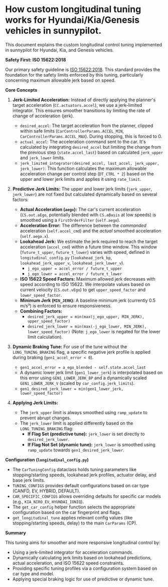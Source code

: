 # **How custom longitudinal tuning works for Hyundai/Kia/Genesis vehicles in sunnypilot.**

This document explains the custom longitudinal control tuning implemented in sunnypilot for Hyundai, Kia, and Genesis vehicles.

**Safety First: ISO 15622:2018**

Our primary safety guideline is [ISO 15622:2018](https://www.iso.org/obp/ui/en/#iso:std:iso:15622:ed-3:v1:en). This standard provides the foundation for the safety limits enforced by this tuning, particularly concerning maximum allowable jerk based on speed.

**Core Concepts**

1.  **Jerk-Limited Acceleration:** Instead of directly applying the planner's target acceleration (`CC.actuators.accel`), we use a jerk-limited integrator. This ensures smoother transitions by limiting the rate of change of acceleration (jerk).
    *   `desired_accel`: The target acceleration from the planner, clipped within safe limits (`CarControllerParams.ACCEL_MIN`, `CarControllerParams.ACCEL_MAX`). During stopping, this is forced to 0.
    *   `actual_accel`: The acceleration command sent to the car. It's calculated by integrating `desired_accel` but limiting the change from the previous step (`state.accel_last`) based on calculated `jerk_upper` and `jerk_lower` limits.
    *   `jerk_limited_integrator(desired_accel, last_accel, jerk_upper, jerk_lower)`: This function calculates the maximum allowable acceleration change per control step (`DT_CTRL * 2`) based on the upper and lower jerk limits and applies it using `rate_limit`.

2.  **Predictive Jerk Limits:** The upper and lower jerk limits (`jerk_upper`, `jerk_lower`) are not fixed but calculated dynamically based on several factors:
    *   **Actual Acceleration (`aego`):** The car's current acceleration (`CS.out.aEgo`, potentially blended with `CS.aBasis` at low speeds) is smoothed using a `FirstOrderFilter` (`self.aego`).
    *   **Acceleration Error:** The difference between the *commanded* acceleration (`self.accel_cmd`) and the *actual* smoothed acceleration (`self.aego.x`).
    *   **Lookahead Jerk:** We estimate the jerk required to reach the target acceleration (`accel_cmd`) within a future time window. This window (`future_t_upper`, `future_t_lower`) varies with speed, defined in `longitudinal_config.py` (`lookahead_jerk_bp`, `lookahead_jerk_upper_v`, `lookahead_jerk_lower_v`).
        *   `j_ego_upper = accel_error / future_t_upper`
        *   `j_ego_lower = accel_error / future_t_lower`
    *   **ISO 15622 Speed Factors:** Maximum allowed jerk decreases with speed according to ISO 15622. We interpolate values based on current velocity (`CS.out.vEgo`) to get `upper_speed_factor` and `lower_speed_factor`.
    *   **Minimum Jerk (`MIN_JERK`):** A baseline minimum jerk (currently 0.5 m/s³) is enforced to ensure responsiveness.
    *   **Combining Factors:**
        *   `desired_jerk_upper = min(max(j_ego_upper, MIN_JERK), upper_speed_factor)`
        *   `desired_jerk_lower = min(max(-j_ego_lower, MIN_JERK), lower_speed_factor)` (Note: `j_ego_lower` is negated for the lower limit calculation).

3.  **Dynamic Braking Tune:** For use of the tune without the `LONG_TUNING_BRAKING` flag, a specific negative jerk profile is applied during braking (`gen1_accel_error < 0`).
    *   `gen1_accel_error = a_ego_blended - self.state.accel_last`
    *   A dynamic lower jerk limit (`gen1_lower_jerk`) is interpolated based on this error using `GEN1_LOWER_JERK_BP` and a dynamically scaled `GEN1_LOWER_JERK_V` (scaled by `car_config.jerk_limits`).
    *   `gen1_desired_jerk_lower = min(gen1_lower_jerk, lower_speed_factor)`

4.  **Applying Jerk Limits:**
    *   The `jerk_upper` limit is always smoothed using `ramp_update` to prevent abrupt changes.
    *   The `jerk_lower` limit is applied differently based on the `LONG_TUNING_BRAKING` flag:
        *   **If Flag Set (predictive tune):** `jerk_lower` is set directly to `desired_jerk_lower`.
        *   **If Flag Not Set (dynamic tune):** `jerk_lower` is smoothed using `ramp_update` towards `gen1_desired_jerk_lower`.

**Configuration (`longitudinal_config.py`)**

*   The `CarTuningConfig` dataclass holds tuning parameters like stopping/starting speeds, lookahead jerk profiles, actuator delay, and base jerk limits.
*   `TUNING_CONFIGS` provides default configurations based on car type (CANFD, EV, HYBRID, DEFAULT).
*   `CAR_SPECIFIC_CONFIGS` allows overriding defaults for specific car models (e.g., `KIA_NIRO_EV`, `HYUNDAI_IONIQ`).
*   The `get_car_config` helper function selects the appropriate configuration based on the car fingerprint and flags.
*   `get_longitudinal_tune` applies relevant config values (like stopping/starting speeds, delay) to the main `CarParams` (CP).

**Summary**

This tuning aims for smoother and more responsive longitudinal control by:
*   Using a jerk-limited integrator for acceleration commands.
*   Dynamically calculating jerk limits based on lookahead predictions, actual acceleration, and ISO 15622 speed constraints.
*   Providing specific tuning profiles via a configuration system based on car type and model.
*   Applying special braking logic for use of predictive or dynamic tune.
